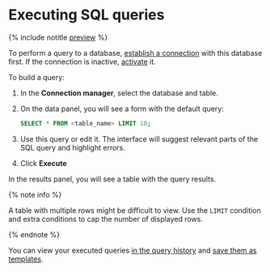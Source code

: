 # Executing SQL queries

{% include notitle [preview](../../_includes/note-preview-by-request.md) %}

To perform a query to a database, [establish a connection](connect.md##connect-db) with this database first. If the connection is inactive, [activate](connect.md#update-connection) it.

To build a query:
1. In the **Connection manager**, select the database and table.
1. On the data panel, you will see a form with the default query:

   ```sql
   SELECT * FROM <table_name> LIMIT 10;
   ```

1. Use this query or edit it. The interface will suggest relevant parts of the SQL query and highlight errors.
1. Click **Execute**

In the results panel, you will see a table with the query results.

  {% note info %}

  A table with multiple rows might be difficult to view. Use the `LIMIT` condition and extra conditions to cap the number of displayed rows.

  {% endnote %}

You can view your executed queries [in the query history](history.md) and [save them as templates](templates.md).
